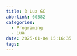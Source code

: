 ```yaml
---
title: 3 Lua GC
abbrlink: 60582
categories:
  - Programing
  - Lua
date: 2025-01-04 15:16:35
tags:
---
```

